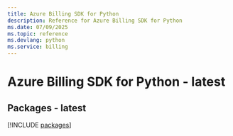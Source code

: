 ```yaml
---
title: Azure Billing SDK for Python
description: Reference for Azure Billing SDK for Python
ms.date: 07/09/2025
ms.topic: reference
ms.devlang: python
ms.service: billing
---
```

# Azure Billing SDK for Python - latest
## Packages - latest
[!INCLUDE [packages](billing-index.md)]